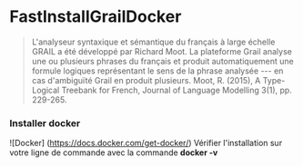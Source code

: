 # FastInstallGrailDocker
> L'analyseur syntaxique et sémantique du français à large échelle GRAIL a été développé par Richard Moot. La plateforme Grail analyse une ou plusieurs phrases du français et produit automatiquement une formule logiques représentant le sens de la phrase analysée --- en cas d'ambiguïté Grail en produit plusieurs. 
Moot, R. (2015), A Type-Logical Treebank for French, Journal of Language Modelling 3(1), pp. 229-265.

### Installer docker  
![Docker] (https://docs.docker.com/get-docker/)
Vérifier l'installation sur votre ligne de commande avec la commande __docker -v__

###  

